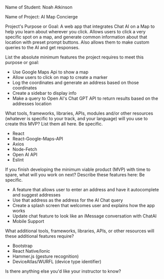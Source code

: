 Name of Student: Noah Atkinson

Name of Project: AI Map Concierge

Project's Purpose or Goal: A web app that integrates Chat AI on a Map to help you learn about wherever you click. Allows users to click a very specific spot on a map, and generate common information about that location with preset prompt buttons. Also allows them to make custom queries to the AI and get responses. 

List the absolute minimum features the project requires to meet this purpose or goal: 
- Use Google Maps Api to show a map
- Allow users to click on map to create a marker
- Log the coordinates and generate an address based on those coordinates
- Create a sidebar to display info
- Make a query to Open AI's Chat GPT API to return results based on the addresses location

What tools, frameworks, libraries, APIs, modules and/or other resources (whatever is specific to your track, and your language) will you use to create this MVP? List them all here. Be specific.

- React
- React-Google-Maps-API
- Axios
- Node-Fetch
- Open AI API
- Eslint

If you finish developing the minimum viable product (MVP) with time to spare, what will you work on next? Describe these features here: Be specific.
- A feature that allows user to enter an address and have it autocomplete and suggest addresses
- Use that address as the address for the AI Chat query
- Create a splash screen that welcomes user and explains how the app works
- Update chat feature to look like an iMessage conversation with ChatAI
- Mobile Support 

What additional tools, frameworks, libraries, APIs, or other resources will these additional features require?
- Bootstrap
- React Native/Ionic 
- Hammer.js (gesture recognition)
- DeviceAtlas/WURFL (device type identifier)


Is there anything else you'd like your instructor to know?

